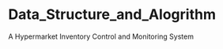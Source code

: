 Data_Structure_and_Alogrithm
============================

A Hypermarket Inventory Control and Monitoring System